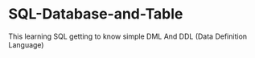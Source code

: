 # SQL-Database-and-Table
This learning SQL getting to know simple DML And DDL (Data Definition Language) 
